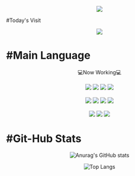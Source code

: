 <p align='center'>
    <img src="https://capsule-render.vercel.app/api?type=waving&color=auto&height=300&section=header&text=Welcome%20David%20Github&fontSize=70&animation=fadeIn&fontAlignY=38&desc=We%20Can%20Do%20It!&descAlignY=51&descAlign=62"/>
</p>

<p>
    #Today's Visit
    <div align="center">
            <a href="https://hits.seeyoufarm.com"><img src="https://hits.seeyoufarm.com/api/count/incr/badge.svg?url=https%3A%2F%2Fgithub.com%2FDivjason%2Fhit-counter&count_bg=%2379C83D&title_bg=%23555555&icon=&icon_color=%23E7E7E7&title=hits&edge_flat=false"/></a>
    </div>
</p>
<p>
   <h1>#Main Language</h1>
   <div align="center" fontSize: "x-large">
       <div align=center>💻Now Working💻</div>
       <br/>
       <img src="https://img.shields.io/badge/Figma-F24E1E?style=flat-square&logo=figma&logoColor=white"/>
       <img src="https://img.shields.io/badge/HTML5-E34F26?style=flat-square&logo=HTML5&logoColor=white"/>
       <img src="https://img.shields.io/badge/CSS3-1572B66?style=flat-square&logo=CSS3&logoColor=white"/>
       <img src="https://img.shields.io/badge/SCSS-CC6699?style=flat-square&logo=sass&logoColor=white"/>
       <br/>
       <br/>
       <img src="https://img.shields.io/badge/JavaScript-F7DF1E?style=flat-square&logo=JavaScript&logoColor=white"/>
       <img src="https://img.shields.io/badge/Typescript-3178C6?style=flat-square&logo=Typescript&logoColor=white"/>
       <img src="https://img.shields.io/badge/React-61DAFB?style=flat-square&logo=React&logoColor=white"/>
       <img src="https://img.shields.io/badge/Redux-764ABC?style=flat-square&logo=redux&logoColor=white"/>
       <br/>
       <br/>
       <img src="https://img.shields.io/badge/Node.js-339933?style=flat-square&logo=nodedotjs&logoColor=white"/>
       <img src="https://img.shields.io/badge/Python-3776AB?style=flat-square&logo=python&logoColor=white"/>
       <img src="https://img.shields.io/badge/Springboot-6DB33F?style=flat-square&logo=springboot&logoColor=white"/>
   </div>
</p>
<p>
    <h1>#Git-Hub Stats</h1>
</p>

<div align="center">

![Anurag's GitHub stats](https://github-readme-stats.vercel.app/api?username=Divjason&show_icons=true&theme=radical)
    
</div>

<div align="center">

![Top Langs](https://github-readme-stats.vercel.app/api/top-langs/?username=Divjason&layout=compact)

</div>
